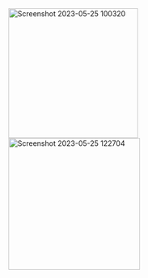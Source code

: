 <img width="256" alt="Screenshot 2023-05-25 100320" src="https://github.com/mehedimdf/Dashboard-Design-Flutter/assets/49268726/4c002cff-9373-4473-85d9-bc5cfe095264">

<img width="260" alt="Screenshot 2023-05-25 122704" src="https://github.com/mehedimdf/Dashboard-Design-Flutter/assets/49268726/f8a9f6fe-a727-41d2-9277-c46ba40366d1">
